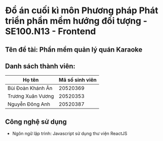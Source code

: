 # Đồ án cuối kì môn Phương pháp Phát triển phần mềm hướng đối tượng - SE100.N13 - Frontend
## Tên đề tài: Phần mềm quản lý quán Karaoke
## Danh sách thành viên:
| Họ tên | Mã số sinh viên |
|--------|-----------------|
| Bùi Đoàn Khánh Ân | 20520369 |
| Trương Xuân Vương | 20520353 |
| Nguyễn Đông Anh | 20520387 |
## Công nghệ sử dụng
- Ngôn ngữ lập trình: Javascript sử dụng thư viện ReactJS
